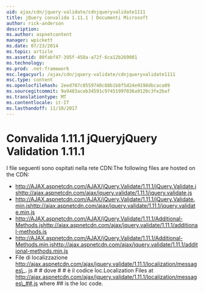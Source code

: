 ```yaml
---
uid: ajax/cdn/jquery-validate/cdnjqueryvalidate1111
title: jQuery convalida 1.11.1 | Documenti Microsoft
author: rick-anderson
description: 
ms.author: aspnetcontent
manager: wpickett
ms.date: 07/23/2014
ms.topic: article
ms.assetid: 80fabf47-395f-458a-a72f-6ca12b269081
ms.technology: 
ms.prod: .net-framework
msc.legacyurl: /ajax/cdn/jquery-validate/cdnjqueryvalidate1111
msc.type: content
ms.openlocfilehash: 2eed707c0559748c88b1b8f5d24e9198dbcaca09
ms.sourcegitcommit: 9a9483aceb34591c97451997036a9120c3fe2baf
ms.translationtype: MT
ms.contentlocale: it-IT
ms.lasthandoff: 11/10/2017
---
```

<a name="jquery-validation-1111"></a><span data-ttu-id="f6e63-102">Convalida 1.11.1 jQuery</span><span class="sxs-lookup"><span data-stu-id="f6e63-102">jQuery Validation 1.11.1</span></span>
====================
<span data-ttu-id="f6e63-103">I file seguenti sono ospitati nella rete CDN:</span><span class="sxs-lookup"><span data-stu-id="f6e63-103">The following files are hosted on the CDN:</span></span>

- <span data-ttu-id="f6e63-104">http://AJAX.aspnetcdn.com/AJAX/jQuery.Validate/1.11.1/jQuery.Validate.js</span><span class="sxs-lookup"><span data-stu-id="f6e63-104">http://ajax.aspnetcdn.com/ajax/jquery.validate/1.11.1/jquery.validate.js</span></span>
- <span data-ttu-id="f6e63-105">http://AJAX.aspnetcdn.com/AJAX/jQuery.Validate/1.11.1/jQuery.Validate.min.js</span><span class="sxs-lookup"><span data-stu-id="f6e63-105">http://ajax.aspnetcdn.com/ajax/jquery.validate/1.11.1/jquery.validate.min.js</span></span>
- <span data-ttu-id="f6e63-106">http://AJAX.aspnetcdn.com/AJAX/jQuery.Validate/1.11.1/Additional-Methods.js</span><span class="sxs-lookup"><span data-stu-id="f6e63-106">http://ajax.aspnetcdn.com/ajax/jquery.validate/1.11.1/additional-methods.js</span></span>
- <span data-ttu-id="f6e63-107">http://AJAX.aspnetcdn.com/AJAX/jQuery.Validate/1.11.1/Additional-Methods.min.js</span><span class="sxs-lookup"><span data-stu-id="f6e63-107">http://ajax.aspnetcdn.com/ajax/jquery.validate/1.11.1/additional-methods.min.js</span></span>
- <span data-ttu-id="f6e63-108">File di localizzazione http://ajax.aspnetcdn.com/ajax/jquery.validate/1.11.1/localization/messages\_. js # # dove # # è il codice loc.</span><span class="sxs-lookup"><span data-stu-id="f6e63-108">Localization Files at http://ajax.aspnetcdn.com/ajax/jquery.validate/1.11.1/localization/messages\_##.js where ## is the loc code.</span></span>
